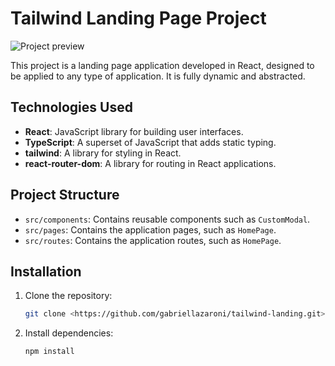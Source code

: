 # Tailwind Landing Page Project

![Project preview](./src/assets/preview.png)

This project is a landing page application developed in React, designed to be applied to any type of application. It is fully dynamic and abstracted. 

## Technologies Used

- **React**: JavaScript library for building user interfaces.
- **TypeScript**: A superset of JavaScript that adds static typing.
- **tailwind**: A library for styling in React.
- **react-router-dom**: A library for routing in React applications.

## Project Structure

- `src/components`: Contains reusable components such as `CustomModal`.
- `src/pages`: Contains the application pages, such as `HomePage`.
- `src/routes`: Contains the application routes, such as `HomePage`.

## Installation

1. Clone the repository:

   ```bash
   git clone <https://github.com/gabriellazaroni/tailwind-landing.git>

   ```

2. Install dependencies:

   ```bash
   npm install

   ```